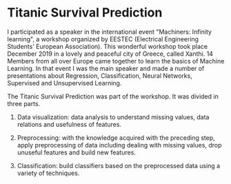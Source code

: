 # Titanic Survival Prediction

I participated as a speaker in the international event "Machiners: Infinity learning", a workshop organized by EESTEC (Electrical Engineering Students' European Association). This wonderful workshop took place December 2019 in a lovely and peaceful city of Greece, called Xanthi. 14 Members from all over Europe came together to learn the basics of Machine Learning. In that event I was the main speaker and made a number of presentations about Regression, Classification, Neural Networks, Supervised and Unsupervised Learning.

The Titanic Survival Prediction was part of the workshop. It was divided in three parts. 

1. Data visualization: data analysis to understand missing values, data relations and usefulness of features. 

2. Preprocessing: with the knowledge acquired with the preceding step, apply preprocessing of data including dealing with missing values, drop unuseful features and build new features. 

3. Classification: build classifiers based on the preprocessed data using a variety of techniques.


